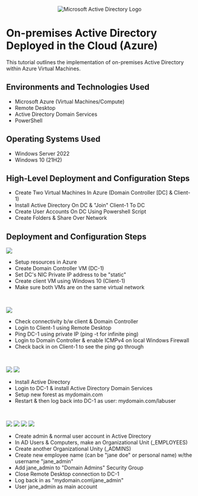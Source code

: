 <p align="center">
<img src="https://i.imgur.com/pU5A58S.png" alt="Microsoft Active Directory Logo"/>
</p>

<h1>On-premises Active Directory Deployed in the Cloud (Azure)</h1>
This tutorial outlines the implementation of on-premises Active Directory within Azure Virtual Machines.<br />

<h2>Environments and Technologies Used</h2>

- Microsoft Azure (Virtual Machines/Compute)
- Remote Desktop
- Active Directory Domain Services
- PowerShell

<h2>Operating Systems Used </h2>

- Windows Server 2022
- Windows 10 (21H2)

<h2>High-Level Deployment and Configuration Steps</h2>

- Create Two Virtual Machines In Azure (Domain Controller [DC] & Client-1)
- Install Active Directory On DC & "Join" Client-1 To DC
- Create User Accounts On DC Using Powershell Script
- Create Folders & Share Over Network

<h2>Deployment and Configuration Steps</h2>

<p>
<img src="https://github.com/zjmassie/configure-ad/assets/139398375/1f9b8e15-8037-498e-9a66-37bd18e0d903"/>
</p>

- Setup resources in Azure
- Create Domain Controller VM (DC-1)
- Set DC's NIC Private IP address to be "static"
- Create client VM using Windows 10 (Client-1)
- Make sure both VMs are on the same virtual network
</p>
<br />

<p>
<img src="https://github.com/zjmassie/configure-ad/assets/139398375/6e143d2d-6a3d-4e91-801f-5268fd21c13f"/>
</p>

- Check connectivity b/w client & Domain Controller
- Login to Client-1 using Remote Desktop
- Ping DC-1 using private IP (ping -t for infinite ping)
- Login to Domain Controller & enable ICMPv4 on local Windows Firewall
- Check back in on Client-1 to see the ping go through
</p>
<br />

<p>
<img src="https://github.com/zjmassie/configure-ad/assets/139398375/b42e68b9-30b6-4c3c-9ccd-46d1a28879ec"/>
<img src="https://github.com/zjmassie/configure-ad/assets/139398375/6ebc2586-3054-41d9-a513-e8778bcac896"/>

</p>

- Install Active Directory
- Login to DC-1 & install Active Directory Domain Services
- Setup new forest as mydomain.com
- Restart & then log back into DC-1 as user: mydomain.com/labuser
</p>
<br />

<p>
<img src="https://github.com/zjmassie/configure-ad/assets/139398375/499d2905-4316-4a97-a984-e5bf4e29e773"/>
<img src="https://github.com/zjmassie/configure-ad/assets/139398375/1cf50940-fc6f-448f-bf4b-a8749d0da8da"/>
<img src="https://github.com/zjmassie/configure-ad/assets/139398375/08cbb572-e9fe-4779-8b03-87eab061afde"/>
<img src="https://github.com/zjmassie/configure-ad/assets/139398375/cd2a1b95-99a0-49d4-b035-4de58103160e"/>

</p>

- Create admin & normal user account in Active Directory
- In AD Users & Computers, make an Organizational Unit (_EMPLOYEES)
- Create another Organizational Unity (_ADMINS)
- Create new employee name (can be "jane doe" or personal name) w/the username "jane_admin"
- Add jane_admin to "Domain Admins" Security Group
- Close Remote Desktop connection to DC-1
- Log back in as "mydomain.com\jane_admin"
- User jane_admin as main account
</p>
<br />

<p>
